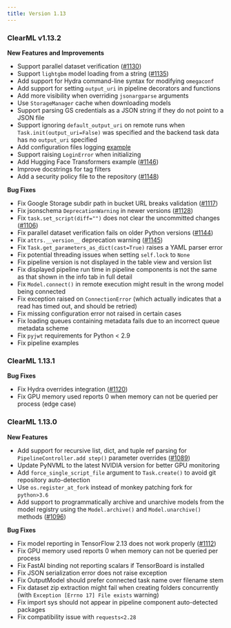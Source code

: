 ```yaml
---
title: Version 1.13
---
```


### ClearML v1.13.2

**New Features and Improvements**

* Support parallel dataset verification ([#1130](https://github.com/clearml/clearml/issues/1130))
* Support `lightgbm` model loading from a string ([#1135](https://github.com/clearml/clearml/issues/1135))
* Add support for Hydra command-line syntax for modifying `omegaconf`
* Add support for setting `output_uri` in pipeline decorators and functions
* Add more visibility when overriding `jsonargparse` arguments
* Use `StorageManager` cache when downloading models
* Support parsing GS credentials as a JSON string if they do not point to a JSON file
* Support ignoring `default_output_uri` on remote runs when `Task.init(output_uri=False)` was specified and the backend task data has no `output_uri` specified
* Add configuration files logging [example](https://github.com/clearml/clearml/blob/e6f1cc8a5c65f7007cf6452745d09795e776a548/examples/reporting/config_files.py)
* Support raising `LoginError` when initializing
* Add Hugging Face Transformers example ([#1146](https://github.com/clearml/clearml/pull/1146))
* Improve docstrings for tag filters
* Add a security policy file to the repository ([#1148](https://github.com/clearml/clearml/issues/1148))


**Bug Fixes**
* Fix Google Storage subdir path in bucket URL breaks validation ([#1117](https://github.com/clearml/clearml/pull/1117))
* Fix jsonschema `DeprecationWarning` in newer versions ([#1128](https://github.com/clearml/clearml/pull/1128))
* Fix `task.set_script(diff="")` does not clear the uncommitted changes ([#1106](https://github.com/clearml/clearml/issues/1106))
* Fix parallel dataset verification fails on older Python versions ([#1144](https://github.com/clearml/clearml/issues/1144))
* Fix `attrs.__version__` deprecation warning ([#1145](https://github.com/clearml/clearml/issues/1145))
* Fix `Task.get_parameters_as_dict(cast=True)` raises a YAML parser error
* Fix potential threading issues when setting `self.lock` to `None`
* Fix pipeline version is not displayed in the table view and version list
* Fix displayed pipeline run time in pipeline components is not the same as that shown in the info tab in full detail
* Fix `Model.connect()` in remote execution might result in the wrong model being connected
* Fix exception raised on `ConnectionError` (which actually indicates that a read has timed out, and should be retried)
* Fix missing configuration error not raised in certain cases
* Fix loading queues containing metadata fails due to an incorrect queue metadata scheme
* Fix `pyjwt` requirements for Python < 2.9
* Fix pipeline examples

### ClearML 1.13.1

**Bug Fixes**
* Fix Hydra overrides integration ([#1120](https://github.com/clearml/clearml/issues/1120))
* Fix GPU memory used reports 0 when memory can not be queried per process (edge case)

### ClearML 1.13.0

**New Features**
* Add support for recursive list, dict, and tuple ref parsing for `PipelineController.add step()` parameter overrides ([#1089](https://github.com/clearml/clearml/issues/1089))
* Update PyNVML to the latest NVIDIA version for better GPU monitoring
* Add `force_single_script_file` argument to `Task.create()` to avoid git repository auto-detection
* Use `os.register_at_fork` instead of monkey patching fork for `python>3.6`
* Add support to programmatically archive and unarchive models from the model registry using the `Model.archive()` and 
`Model.unarchive()` methods ([#1096](https://github.com/clearml/clearml/issues/1096))

**Bug Fixes**
* Fix model reporting in TensorFlow 2.13 does not work properly ([#1112](https://github.com/clearml/clearml/issues/1112))
* Fix GPU memory used reports 0 when memory can not be queried per process
* Fix FastAI binding not reporting scalars if TensorBoard is installed
* Fix JSON serialization error does not raise exception
* Fix OutputModel should prefer connected task name over filename stem
* Fix dataset zip extraction might fail when creating folders concurrently (with `Exception [Errno 17] File exists` warning)
* Fix import sys should not appear in pipeline component auto-detected packages
* Fix compatibility issue with `requests<2.28`